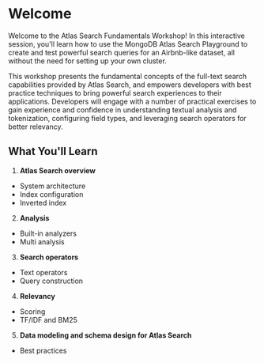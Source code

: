 # Welcome

Welcome to the Atlas Search Fundamentals Workshop! In this interactive session, you'll learn how to use the MongoDB Atlas Search Playground to create and test powerful search queries for an Airbnb-like dataset, all without the need for setting up your own cluster.

This workshop presents the fundamental concepts of the full-text search capabilities provided by Atlas Search, and empowers developers with best practice techniques to bring powerful search experiences to their applications. Developers will engage with a number of practical exercises to gain experience and confidence in understanding textual analysis and tokenization, configuring field types, and leveraging search operators for better relevancy.

## What You'll Learn

1. **Atlas Search overview**
 - System architecture
 - Index configuration
 - Inverted index

2. **Analysis**
  - Built-in analyzers
  - Multi analysis

3. **Search operators**
  - Text operators
  - Query construction

4. **Relevancy**
  - Scoring
  - TF/IDF and BM25

5. **Data modeling and schema design for Atlas Search**
  - Best practices

